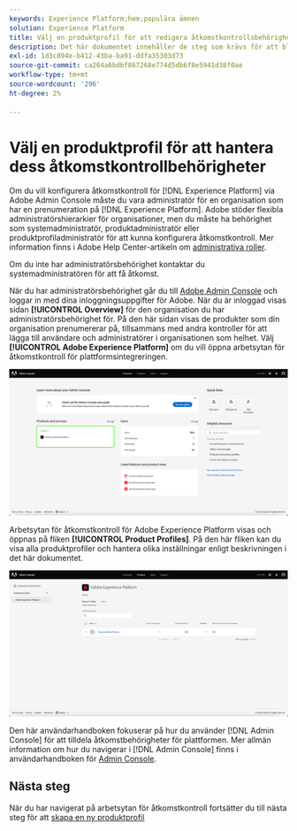 ```yaml
---
keywords: Experience Platform;hem;populära ämnen
solution: Experience Platform
title: Välj en produktprofil för att redigera åtkomstkontrollsbehörigheter
description: Det här dokumentet innehåller de steg som krävs för att bläddra på arbetsytan för åtkomstkontroll. Om du vill konfigurera åtkomstkontroll för Experience Platform via Adobe Admin Console måste du vara administratör för en organisation som har ett abonnemang på Experience Platform.
exl-id: 1d3c894e-b412-43ba-ba91-ddfa35303d73
source-git-commit: ca204a6bdbf867268e774d5db6f8e5941d38f0ae
workflow-type: tm+mt
source-wordcount: '296'
ht-degree: 2%

---
```


# Välj en produktprofil för att hantera dess åtkomstkontrollbehörigheter

Om du vill konfigurera åtkomstkontroll för [!DNL Experience Platform] via Adobe Admin Console måste du vara administratör för en organisation som har en prenumeration på [!DNL Experience Platform]. Adobe stöder flexibla administratörshierarkier för organisationer, men du måste ha behörighet som systemadministratör, produktadministratör eller produktprofiladministratör för att kunna konfigurera åtkomstkontroll. Mer information finns i Adobe Help Center-artikeln om [administrativa roller](https://helpx.adobe.com/enterprise/using/admin-roles.html).

Om du inte har administratörsbehörighet kontaktar du systemadministratören för att få åtkomst.

När du har administratörsbehörighet går du till [Adobe Admin Console](https://adminconsole.adobe.com) och loggar in med dina inloggningsuppgifter för Adobe. När du är inloggad visas sidan **[!UICONTROL Overview]** för den organisation du har administratörsbehörighet för. På den här sidan visas de produkter som din organisation prenumererar på, tillsammans med andra kontroller för att lägga till användare och administratörer i organisationen som helhet. Välj **[!UICONTROL Adobe Experience Platform]** om du vill öppna arbetsytan för åtkomstkontroll för plattformsintegreringen.

![select-product](../images/select-product.png)

Arbetsytan för åtkomstkontroll för Adobe Experience Platform visas och öppnas på fliken **[!UICONTROL Product Profiles]**. På den här fliken kan du visa alla produktprofiler och hantera olika inställningar enligt beskrivningen i det här dokumentet.

![select-product-profile](../images/select-product-profile.png)

Den här användarhandboken fokuserar på hur du använder [!DNL Admin Console] för att tilldela åtkomstbehörigheter för plattformen. Mer allmän information om hur du navigerar i [!DNL Admin Console] finns i användarhandboken för [Admin Console](https://helpx.adobe.com/se/enterprise/using/admin-console.html).

## Nästa steg

När du har navigerat på arbetsytan för åtkomstkontroll fortsätter du till nästa steg för att [skapa en ny produktprofil](create-profile.md)

